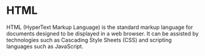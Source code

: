 # HTML

HTML (HyperText Markup Language) is the standard markup language for documents designed to be displayed in a web browser. It can be assisted by technologies such as Cascading Style Sheets (CSS) and scripting languages such as JavaScript.
